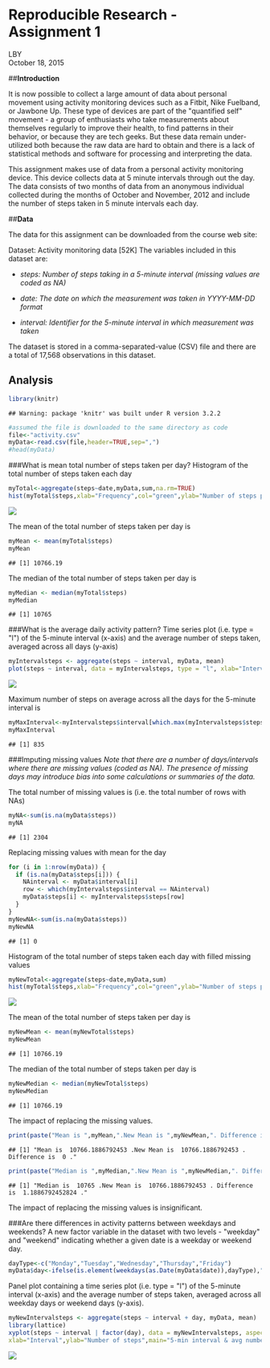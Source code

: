 # Reproducible Research - Assignment 1
LBY  
October 18, 2015  

##**Introduction**

It is now possible to collect a large amount of data about personal movement using activity monitoring devices such as a Fitbit, Nike Fuelband, or Jawbone Up. These type of devices are part of the "quantified self" movement - a group of enthusiasts who take measurements about themselves regularly to improve their health, to find patterns in their behavior, or because they are tech geeks. But these data remain under-utilized both because the raw data are hard to obtain and there is a lack of statistical methods and software for processing and interpreting the data.

This assignment makes use of data from a personal activity monitoring device. This device collects data at 5 minute intervals through out the day. The data consists of two months of data from an anonymous individual collected during the months of October and November, 2012 and include the number of steps taken in 5 minute intervals each day.

##**Data**

The data for this assignment can be downloaded from the course web site:

Dataset: Activity monitoring data [52K]
The variables included in this dataset are:

- *steps: Number of steps taking in a 5-minute interval (missing values are coded as NA)*

- *date: The date on which the measurement was taken in YYYY-MM-DD format*

- *interval: Identifier for the 5-minute interval in which measurement was taken*

The dataset is stored in a comma-separated-value (CSV) file and there are a total of 17,568 observations in this dataset.

## **Analysis**

```r
library(knitr)
```

```
## Warning: package 'knitr' was built under R version 3.2.2
```

```r
#assumed the file is downloaded to the same directory as code
file<-"activity.csv"
myData<-read.csv(file,header=TRUE,sep=",")
#head(myData)
```

###What is mean total number of steps taken per day?
Histogram of the total number of steps taken each day

```r
myTotal<-aggregate(steps~date,myData,sum,na.rm=TRUE)
hist(myTotal$steps,xlab="Frequency",col="green",ylab="Number of steps per day",main="Total number of steps taken per day")
```

![](PA1_template_files/figure-html/unnamed-chunk-2-1.png) 

The mean of the total number of steps taken per day is

```r
myMean <- mean(myTotal$steps)
myMean
```

```
## [1] 10766.19
```

The median of the total number of steps taken per day is

```r
myMedian <- median(myTotal$steps)
myMedian
```

```
## [1] 10765
```

###What is the average daily activity pattern?
Time series plot (i.e. type = "l") of the 5-minute interval (x-axis) and the average number of steps taken, averaged across all days (y-axis)

```r
myIntervalsteps <- aggregate(steps ~ interval, myData, mean)
plot(steps ~ interval, data = myIntervalsteps, type = "l", xlab="Interval", ylab="Average steps", main="5-min interval & avg number of steps taken, \nby avg across all days")
```

![](PA1_template_files/figure-html/unnamed-chunk-5-1.png) 

Maximum number of steps on average across all the days for the 5-minute interval is

```r
myMaxInterval<-myIntervalsteps$interval[which.max(myIntervalsteps$steps)]
myMaxInterval
```

```
## [1] 835
```

###Imputing missing values
*Note that there are a number of days/intervals where there are missing values (coded as NA).*
*The presence of missing days may introduce bias into some calculations or summaries of the data.*

The total number of missing values is (i.e. the total number of rows with NAs)

```r
myNA<-sum(is.na(myData$steps))
myNA
```

```
## [1] 2304
```

Replacing missing values with mean for the day

```r
for (i in 1:nrow(myData)) {
  if (is.na(myData$steps[i])) {
    NAinterval <- myData$interval[i]
    row <- which(myIntervalsteps$interval == NAinterval)
    myData$steps[i] <- myIntervalsteps$steps[row]
  } 
}
myNewNA<-sum(is.na(myData$steps))
myNewNA
```

```
## [1] 0
```

Histogram of the total number of steps taken each day with filled missing values

```r
myNewTotal<-aggregate(steps~date,myData,sum)
hist(myTotal$steps,xlab="Frequency",col="green",ylab="Number of steps per day",main="Total number of steps taken per day")
```

![](PA1_template_files/figure-html/unnamed-chunk-9-1.png) 

The mean of the total number of steps taken per day is

```r
myNewMean <- mean(myNewTotal$steps)
myNewMean
```

```
## [1] 10766.19
```

The median of the total number of steps taken per day is

```r
myNewMedian <- median(myNewTotal$steps)
myNewMedian
```

```
## [1] 10766.19
```

The impact of replacing the missing values.

```r
print(paste("Mean is ",myMean,".New Mean is ",myNewMean,". Difference is ",myNewMean-myMean,"."))
```

```
## [1] "Mean is  10766.1886792453 .New Mean is  10766.1886792453 . Difference is  0 ."
```

```r
print(paste("Median is ",myMedian,".New Mean is ",myNewMedian,". Difference is ",myNewMedian-myMedian,"."))
```

```
## [1] "Median is  10765 .New Mean is  10766.1886792453 . Difference is  1.1886792452824 ."
```
The impact of replacing the missing values is insignificant.

###Are there differences in activity patterns between weekdays and weekends?
A new factor variable in the dataset with two levels - "weekday" and "weekend" indicating whether a given date is a weekday or weekend day.

```r
dayType<-c("Monday","Tuesday","Wednesday","Thursday","Friday")
myData$day<-ifelse(is.element(weekdays(as.Date(myData$date)),dayType),"weekday","weekend")
```

Panel plot containing a time series plot (i.e. type = "l") of the 5-minute interval (x-axis) and the average number of steps taken, averaged across all weekday days or weekend days (y-axis).

```r
myNewIntervalsteps <- aggregate(steps ~ interval + day, myData, mean)
library(lattice)
xyplot(steps ~ interval | factor(day), data = myNewIntervalsteps, aspect = 1/2, type = "l",
xlab="Interval",ylab="Number of steps",main="5-min interval & avg number of steps taken, \nby averaged across all weekdays or weekends")
```

![](PA1_template_files/figure-html/unnamed-chunk-14-1.png) 


